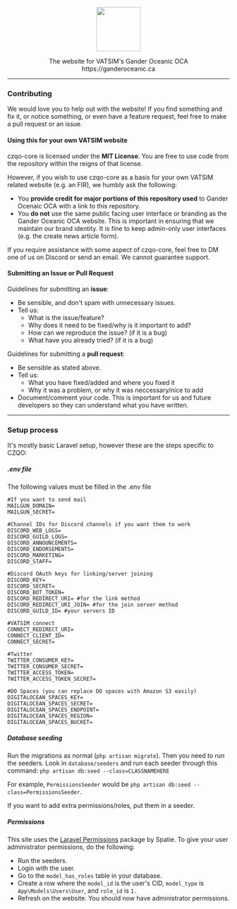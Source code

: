 <p align="center"><img src="https://cdn.ganderoceanic.ca/resources/media/img/brand/sqr/ZQO_SQ_TSPBLUE.png"height="100"></p>

<p align="center">The website for VATSIM's Gander Oceanic OCA<br>https://ganderoceanic.ca</p>

---
### Contributing

We would love you to help out with the website! If you find something and fix it, or notice something, or even have a feature request, feel free to make a pull request or an issue.

#### Using this for your own VATSIM website

czqo-core is licensed under the **MIT License**. You are free to use code from the repository within the reigns of that license.

However, if you wish to use czqo-core as a basis for your own VATSIM related website (e.g. an FIR), we humbly ask the following:

* You **provide credit for major portions of this repository used** to Gander Ocenaic OCA with a link to this repository.
* You **do not** use the same public facing user interface or branding as the Gander Oceanic OCA website. This is important in ensuring that we maintain our brand identity. It is fine to keep admin-only user interfaces (e.g. the create news article form).

If you require assistance with some aspect of czqo-core, feel free to DM one of us on Discord or send an email. We cannot guarantee support.

#### Submitting an Issue or Pull Request
Guidelines for submitting an **issue**:

- Be sensible, and don't spam with unnecessary issues.
- Tell us:
  - What is the issue/feature?
  - Why does it need to be fixed/why is it important to add?
  - How can we reproduce the issue? (if it is a bug)
  - What have you already tried? (if it is a bug)

Guidelines for submitting a **pull request**:
- Be sensible as stated above.
- Tell us:
  - What you have fixed/added and where you fixed it
  - Why it was a problem, or why it was neccessary/nice to add
- Document/comment your code. This is important for us and future developers so they can understand what you have written.

---

### Setup process

It's mostly basic Laravel setup, however these are the steps specific to CZQO:

##### .env file

The following values must be filled in the .env file
```
#If you want to send mail
MAILGUN_DOMAIN=
MAILGUN_SECRET=

#Channel IDs for Discord channels if you want them to work
DISCORD_WEB_LOGS=
DISCORD_GUILD_LOGS=
DISCORD_ANNOUNCEMENTS=
DISCORD_ENDORSEMENTS=
DISCORD_MARKETING=
DISCORD_STAFF=

#Discord OAuth keys for linking/server joining
DISCORD_KEY=
DISCORD_SECRET=
DISCORD_BOT_TOKEN=
DISCORD_REDIRECT_URI= #for the link method
DISCORD_REDIRECT_URI_JOIN= #for the join server method
DISCORD_GUILD_ID= #your servers ID

#VATSIM connect
CONNECT_REDIRECT_URI=
CONNECT_CLIENT_ID=
CONNECT_SECRET=

#Twitter
TWITTER_CONSUMER_KEY=
TWITTER_CONSUMER_SECRET=
TWITTER_ACCESS_TOKEN=
TWITTER_ACCESS_TOKEN_SECRET=

#DO Spaces (you can replace DO spaces with Amazon S3 easily)
DIGITALOCEAN_SPACES_KEY=
DIGITALOCEAN_SPACES_SECRET=
DIGITALOCEAN_SPACES_ENDPOINT=
DIGITALOCEAN_SPACES_REGION=
DIGITALOCEAN_SPACES_BUCKET=
```

##### Database seeding
Run the migrations as normal (`php artisan migrate`). Then you need to run the seeders. Look in `database/seeders` and run each seeder through this command:
`php artisan db:seed --class=CLASSNAMEHERE`

For example, `PermissionsSeeder` would be `php artisan db:seed --class=PermissionsSeeder`.

If you want to add extra permissions/roles, put them in a seeder.

##### Permissions

This site uses the [Laravel Permissions](https://docs.spatie.be/laravel-permission/v3/introduction/) package by Spatie. To give your user administrator permissions, do the following:

* Run the seeders.
* Login with the user.
* Go to the `model_has_roles` table in your database.
* Create a row where the `model_id` is the user's CID, `model_type` is `App\Models\Users\User`, and `role_id` is `1.`
* Refresh on the website. You should now have administrator permissions.
